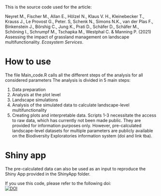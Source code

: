 This is the source code used for the article:

Neyret M., Fischer M., Allan E., Hölzel N., Klaus V. H., Kleinebecker T., Krauss J., Le Provost G., Peter. S, Schenk N., Simons N.K., van der Plas F., Binkenstein J., Börshig C., Jung K., Prati D., Schäfer D., Schäfer M., Schöning I., Schrumpf M., Tschapka M., Westphal C. & Manning P. (2021) Assessing the impact of grassland management on landscape multifunctionality. *Ecosystem Services*.

# How to use
The file Main_code.R calls all the different steps of the analysis for all considered parameters
The analysis is divided in 5 main steps:
  1. Data preparation
  2. Analysis at the plot level
  3. Landscape simulations
  4. Analysis of the simulated data to calculate landscape-level multifunctionality
  5. Creating plots and interpretable data.
Scripts 1-3 necessitate the access to raw data, which has currently not been made public. They are provided for information purposes only. However, pre-calculated landscape-level datasets for multiple parameters are publicly available on the Biodiversity Exploratories information system (doi and link tba).

# Shiny app
The pre-calculated data can also be used as an input to reproduce the Shiny App provided in the ShinyApp folder.

If you use this code, please refer to the following doi:  
<a href="https://zenodo.org/badge/latestdoi/319579227"><img src="https://zenodo.org/badge/319579227.svg" alt="DOI"></a>


